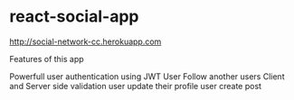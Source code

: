 # react-social-app

http://social-network-cc.herokuapp.com

Features of this app

Powerfull user authentication using JWT
User Follow another users
Client and Server side validation
user update their profile 
user create post
